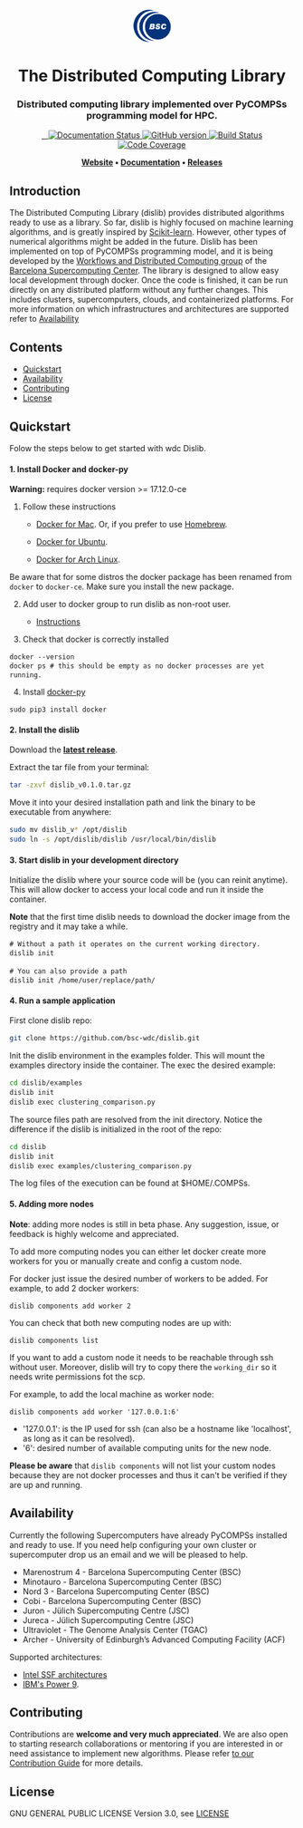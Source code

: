 <h1 align="center">
  <br>
  <a href="https://www.bsc.es/">
    <img src="docs/bsc_logo.png" alt="Barcelona Supercomputing Center" height="60px">
  </a>
  <br>
  <br>
  The Distributed Computing Library
  <br>
</h1>

<h3 align="center">Distributed computing library implemented over PyCOMPSs programming model for HPC.</h3>

<p align="center">
  <a href="https://dislib.readthedocs.io/en/latest/?badge=latest">
    <img src="https://readthedocs.org/projects/dislib/badge/?version=latest"
         alt="Documentation Status"/>
  </a>
  <a href="https://github.com/bsc-wdc/dislib/releases">
    <img src="https://badge.fury.io/gh/bsc-wdc%2Fdislib.svg"
         alt="GitHub version">
  </a>
  <a href="https://travis-ci.org/bsc-wdc/dislib">
    <img src="https://travis-ci.org/bsc-wdc/dislib.svg?branch=master"
         alt="Build Status">
  </a> 
  <a href="https://codecov.io/gh/bsc-wdc/dislib">
    <img src="https://codecov.io/gh/bsc-wdc/dislib/branch/master/graph/badge.svg"
         alt="Code Coverage"/>
  </a>
    
</p>

<p align="center"><b>
    <a href="https://www.bsc.es/research-and-development/software-and-apps/software-list/comp-superscalar/">Website</a> •  
    <a href="https://dislib.readthedocs.io/en/master">Documentation</a> •
    <a href="https://github.com/bsc-wdc/dislib/releases">Releases</a>
</b></p>


## Introduction

The Distributed Computing Library (dislib) provides distributed algorithms ready to use as a library. So far, dislib is highly focused on machine learning algorithms, and is greatly inspired by [Scikit-learn](https://scikit-learn.org/). However, other types of numerical algorithms might be added in the future. Dislib has been implemented on top of PyCOMPSs programming model, and it is being developed by the [Workflows and Distributed Computing group](https://github.com/bsc-wdc) of the [Barcelona Supercomputing Center](https://www.bsc.es/). The library is designed to allow easy local development through docker. Once the code is finished, it can be run directly on any distributed platform without any further changes. This includes clusters, supercomputers, clouds, and containerized platforms. For more information on which infrastructures and architectures are supported refer to [Availability](#availability)



## Contents

- [Quickstart](#quickstart)
- [Availability](#availability)
- [Contributing](#contributing)
- [License](#license)


## Quickstart

Folow the steps below to get started with wdc Dislib.

#### 1. Install Docker and docker-py

**Warning:** requires docker version >= 17.12.0-ce


1. Follow these instructions

   - [Docker for Mac](https://store.docker.com/editions/community/docker-ce-desktop-mac). Or, if you prefer to use [Homebrew](https://brew.sh/).

   - [Docker for Ubuntu](https://docs.docker.com/install/linux/docker-ce/ubuntu/#install-docker-ce-1).

   - [Docker for Arch Linux](https://wiki.archlinux.org/index.php/Docker#Installation).

Be aware that for some distros the docker package has been renamed from `docker` to `docker-ce`. Make sure you install the new package.

2. Add user to docker group to run dislib as non-root user.

    - [Instructions](https://docs.docker.com/install/linux/linux-postinstall/)


3. Check that docker is correctly installed

```
docker --version
docker ps # this should be empty as no docker processes are yet running.
```

4. Install [docker-py](https://docker-py.readthedocs.io/en/stable/)

```
sudo pip3 install docker
```

#### 2. Install the dislib

Download the **[latest release](https://github.com/bsc-wdc/dislib/releases)**.


Extract the tar file from your terminal:
```bash
tar -zxvf dislib_v0.1.0.tar.gz
```

Move it into your desired installation path and link the binary to be executable from anywhere:
```bash
sudo mv dislib_v* /opt/dislib
sudo ln -s /opt/dislib/dislib /usr/local/bin/dislib
```



#### 3. Start dislib in your development directory

Initialize the dislib where your source code will be (you can reinit anytime). This will allow docker to access your local code and run it inside the container.

**Note** that the first time dislib needs to download the docker image from the registry and it may take a while.
```
# Without a path it operates on the current working directory.
dislib init

# You can also provide a path
dislib init /home/user/replace/path/
```

#### 4. Run a sample application

First clone dislib repo:

```bash
git clone https://github.com/bsc-wdc/dislib.git
```

Init the dislib environment in the examples folder. This will mount the examples directory inside the container. The exec the desired example:

```bash
cd dislib/examples
dislib init
dislib exec clustering_comparison.py
```

The source files path are resolved from the init directory. Notice the difference if the dislib is initialized in the root of the repo:

```bash
cd dislib
dislib init
dislib exec examples/clustering_comparison.py
```

The log files of the execution can be found at $HOME/.COMPSs.

#### 5. Adding more nodes


**Note**: adding more nodes is still in beta phase. Any suggestion, issue, or feedback is highly welcome and appreciated.


To add more computing nodes you can either let docker create more workers for you or manually create and config a custom node.

For docker just issue the desired number of workers to be added. For example, to add 2 docker workers:
```
dislib components add worker 2
```

You can check that both new computing nodes are up with:

```
dislib components list
```

If you want to add a custom node it needs to be reachable through ssh without user. Moreover, dislib will try to copy there the `working_dir` so it needs write permissions fot the scp.

For example, to add the local machine as worker node:

```
dislib components add worker '127.0.0.1:6'
```

* '127.0.0.1': is the IP used for ssh (can also be a hostname like 'localhost', as long as it can be resolved).
* '6': desired number of available computing units for the new node.

**Please be aware** that `dislib components` will not list your custom nodes because they are not docker processes and thus it can't be verified if they are up and running.

## Availability

Currently the following Supercomputers have already PyCOMPSs installed and ready to use. If you need help configuring your own cluster or supercomputer drop us an email and we will be pleased to help.

- Marenostrum 4 - Barcelona Supercomputing Center (BSC)
- Minotauro - Barcelona Supercomputing Center (BSC)
- Nord 3 - Barcelona Supercomputing Center (BSC)
- Cobi - Barcelona Supercomputing Center (BSC)
- Juron - Jülich Supercomputing Centre (JSC)
- Jureca - Jülich Supercomputing Centre (JSC)
- Ultraviolet - The Genome Analysis Center (TGAC)
- Archer - University of Edinburgh’s Advanced Computing Facility (ACF)

Supported architectures:
- [Intel SSF architectures](https://www.intel.com/content/www/us/en/high-performance-computing/ssf-architecture-specification.html)
- [IBM's Power 9](https://www.ibm.com/it-infrastructure/power/power9-b).

## Contributing

Contributions are **welcome and very much appreciated**. We are also open to starting research collaborations or mentoring if you are interested in or need assistance to implement new algorithms.
Please refer [to our Contribution Guide](CONTRIBUTING.md) for more details.


## License

GNU GENERAL PUBLIC LICENSE Version 3.0, see [LICENSE](LICENSE)
